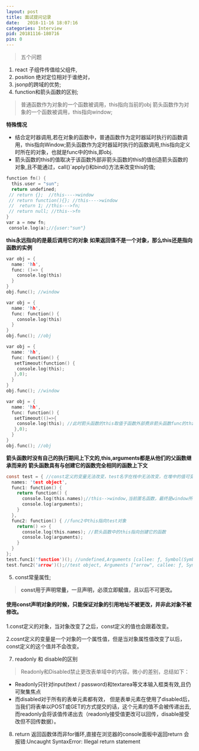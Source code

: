 ```yaml
---
layout: post
title: 面试提问记录
date:   2018-11-16 18:07:16
categories: Interview
pid: 20181116-180716
pin: 0
---
```

> 五个问题
1. react 子组件传值给父组件,
2. position 绝对定位相对于谁绝对，
3. jsonp的跨域的优势;
4. function和箭头函数的区别;
> 普通函数作为对象的一个函数被调用，this指向当前的obj
箭头函数作为对象的一个函数被调用，this指向window;

**特殊情况**
 - 结合定时器调用,若在对象的函数中，普通函数作为定时器延时执行的函数调用，this指向Window;箭头函数作为定时器延时执行的函数调用,this指向定义时所在的对象，也就是func中的this,即obj.
 - 箭头函数的this的值取决于该函数外部非箭头函数的this的值创造箭头函数的对象,且不能通过，call()`apply()和bind()方法来改变this的值;

 ```c
 function fn() {
   this.user = "sun";
   return undefined;
  // return {};  //this---->window
  // return function(){}; //this---->window
  //  return 1; //this--->fn;
  // return null; //this-->fn
 }
 var a = new fn;
  console.log(a);//{user:"sun"}
```
**this永远指向的是最后调用它的对象**
**如果返回值不是一个对象，那么this还是指向函数的实例**
```c 
var obj = {
  name: 'hh',
  func: ()=> {
    console.log(this)
  }
}
obj.func(); //window
```
```c
var obj = {
  name: 'hh',
  func: function() {
    console.log(this)
  }
}
obj.func(); //obj
```
```c
var obj = {
  name: 'hh',
  func: function() {
   setTimeout(function() {
    console.log(this);
   },0);
  }
}
obj.func(); //window
```
```c
var obj = {
  name: 'hh',
  func: function() {
   setTimeout(()=>{
    console.log(this); //此时箭头函数的this取值于函数外部费非箭头函数func的this值
   },0);
  }
}
obj.func(); //obj
```
**箭头函数时没有自己的执行期间上下文的,this,arguments都是从他们的父函数继承而来的**
**箭头函数具有与创建它的函数完全相同的函数上下文**

```c
const test = { //const定义的变量无法改变，test名字在栈中无法改变，在堆中的值可变
  names: 'test object',
  func1: function() {
    return function() {
      console.log(this.names);//this-->window,当前匿名函数，最终是window所调用，有自己的函数上下文
      console.log(arguments);
    }
  },
  func2: function() { //func2中this指向test对象
    return() => {
      console.log(this.names); //箭头函数中的this指向创建它的函数
      console.log(arguments);
    }
  }
};
test.func1('function')(); //undefined,Arguments [callee: ƒ, Symbol(Symbol.iterator): ƒ]
test.func2('arrow')();//test object, Arguments ["arrow", callee: ƒ, Symbol(Symbol.iterator): ƒ]
```



5. const常量属性;
> **const用于声明常量，一旦声明，必须立即赋值，且以后不可更改。**

#### 使用const声明对象的时候，只能保证对象的引用地址不被更改，并非此对象不被修改。
 1.const定义的对象，当对象改变了之后，const定义的值也会跟着改变。

 2.cosnt定义的变量是一个对象的一个属性值，但是当对象属性值改变了以后，const定义的这个值并不会改变。

 7. readonly 和 disable的区别
 > Readonly和Disabled禁止更改表单域中的内容。微小的差别，总结如下：
  - Readonly只针对input(text / password)和textarea等文本输入框类有效,且仍可聚集焦点
  - 而disabled对于所有的表单元素都有效，
    但是表单元素在使用了disabled后，当我们将表单以POST或GET的方式提交的话，这个元素的值不会被传递出去,而readonly会将该值传递出去（readonly接受值更改可以回传，disable接受改但不回传数据）。

8. return 返回函数体而非for循环,直接在浏览器的console面板中返回return 会报错:Uncaught SyntaxError: Illegal return statement
 

